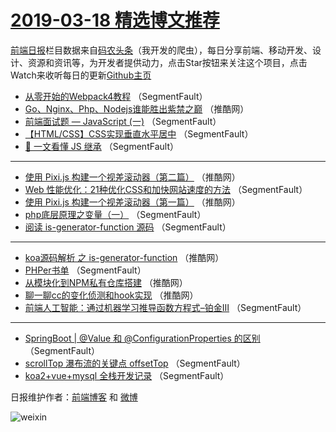 # [2019-03-18 精选博文推荐](https://toutiao.qdkfweb.cn/date/2019/03/18)

[前端日报](https://qdkfweb.cn/c/news)栏目数据来自[码农头条](https://toutiao.qdkfweb.cn/)（我开发的爬虫），每日分享前端、移动开发、设计、资源和资讯等，为开发者提供动力，点击Star按钮来关注这个项目，点击Watch来收听每日的更新[Github主页](https://github.com/kujian/frontendDaily)
* [从零开始的Webpack4教程](https://toutiao.qdkfweb.cn/104088.html) （SegmentFault）
* [Go、Nginx、Php、Nodejs谁能胜出紫禁之巅](https://toutiao.qdkfweb.cn/104095.html) （推酷网）
* [前端面试题 &#8212; JavaScript (一)](https://toutiao.qdkfweb.cn/104080.html) （SegmentFault）
* [【HTML/CSS】CSS实现垂直水平居中](https://toutiao.qdkfweb.cn/104087.html) （SegmentFault）
* [💎 一文看懂 JS 继承](https://toutiao.qdkfweb.cn/104082.html) （SegmentFault）

***
* [使用 Pixi.js 构建一个视差滚动器（第二篇）](https://toutiao.qdkfweb.cn/104094.html) （推酷网）
* [Web 性能优化：21种优化CSS和加快网站速度的方法](https://toutiao.qdkfweb.cn/104079.html) （SegmentFault）
* [使用 Pixi.js 构建一个视差滚动器（第一篇）](https://toutiao.qdkfweb.cn/104096.html) （推酷网）
* [php底层原理之变量（一）](https://toutiao.qdkfweb.cn/104089.html) （SegmentFault）
* [阅读 is-generator-function 源码](https://toutiao.qdkfweb.cn/104090.html) （SegmentFault）

***
* [koa源码解析 之 is-generator-function](https://toutiao.qdkfweb.cn/104091.html) （推酷网）
* [PHPer书单](https://toutiao.qdkfweb.cn/104081.html) （SegmentFault）
* [从模块化到NPM私有仓库搭建](https://toutiao.qdkfweb.cn/104092.html) （推酷网）
* [聊一聊cc的变化侦测和hook实现](https://toutiao.qdkfweb.cn/104093.html) （推酷网）
* [前端人工智能：通过机器学习推导函数方程式&#8211;铂金Ⅲ](https://toutiao.qdkfweb.cn/104083.html) （SegmentFault）

***
* [SpringBoot | @Value 和 @ConfigurationProperties 的区别](https://toutiao.qdkfweb.cn/104084.html) （SegmentFault）
* [scrollTop 瀑布流的关键点 offsetTop](https://toutiao.qdkfweb.cn/104085.html) （SegmentFault）
* [koa2+vue+mysql 全栈开发记录](https://toutiao.qdkfweb.cn/104086.html) （SegmentFault）

日报维护作者：[前端博客](https://qdkfweb.cn/) 和 [微博](https://qdkfweb.cn/go/weibo)

![weixin](https://user-images.githubusercontent.com/3055447/38468989-651132ac-3b80-11e8-8e6b-15122322a9d7.png)